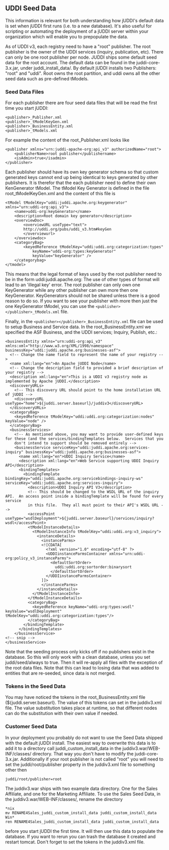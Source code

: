 ## UDDI Seed Data

This information is relevant for both understanding how jUDDI's default data is set when jUDDI first runs (i.e. to a new database). It's also useful for scripting or automating the deployment of a jUDDI server within your organization which will enable you to prepopulate the data.

As of UDDI v3, each registry need to have a "root" publisher. The root publisher is the owner of the UDDI services (inquiry, publication, etc). There can only be one root publisher per node. JUDDI ships some default seed data for the root account. The default data can be found in the juddi-core-3.x.jar, under juddi_install_data/. By default jUDDI installs two Publishers: "root" and "uddi". Root owns the root partition, and uddi owns all the other seed data such as pre-defined tModels.

### Seed Data Files
For each publisher there are four seed data files that will be read the first time you start jUDDI:

````
<publisher>_Publisher.xml
<publisher>_tModelKeyGen.xml
<publisher>_BusinessEntity.xml
<publisher>_tModels.xml
````

For example the content of the root_Publisher.xml looks like

````
<publisher xmlns="urn:juddi-apache-org:api_v3" authorizedName="root">
    <publisherName>root publisher</publishername>
    <isAdmin>true</isadmin>
</publisher>
````

Each publisher should have its own key generator schema so that custom generated keys cannot end up being identical to keys generated by other publishers. It is therefor that the each publisher need to define their own KenGenerator tModel. The tModel Key Generator is defined in the file root_tModelKeyGen.xml and the content of this file is

````
<tModel tModelKey="uddi:juddi.apache.org:keygenerator" xmlns="urn:uddi-org:api_v3">
    <name>uddi-org:keyGenerator</name>
    <description>Root domain key generator</description>
    <overviewDoc>
        <overviewURL useType="text">
        http://uddi.org/pubs/uddi_v3.htm#keyGen
        </overviewurl>
    </overviewdoc>
    <categoryBag>
        <keyedReference tModelKey="uddi:uddi.org:categorization:types" 
            keyName="uddi-org:types:keyGenerator"
            keyValue="keyGenerator" />
    </categorybag>
</tmodel>
````

This means that the legal format of keys used by the root publisher need to be in the form uddi:juddi.apache.org:<text-of-chioce></text-of-chioce> The use of other types of format will lead to an 'illegal key' error. The root publisher can only own one KeyGenerator while any other publisher can own more then one KeyGenerator. KeyGenerators should not be shared unless there is a good reason to do so. If you want to see your publisher with more then just the one KeyGenerator tModel, you can use the `<publisher></publisher>_tModels.xml` file.

Finally, in the `<publisher></publisher>_BusinessEntity.xml` file can be used to setup Business and Service data. In the root_BusinessEntity.xml we specified the ASF Business, and the UDDI services; Inquiry, Publish, etc.:

````
<businessEntity xmlns="urn:uddi-org:api_v3" xmlns:xml="http://www.w3.org/XML/1998/namespace" businessKey="uddi:juddi.apache.org:businesses-asf">
  <!-- Change the name field to represent the name of your registry -->
  <name xml:lang="en">An Apache jUDDI Node</name>
  <!-- Change the description field to provided a brief description of your registry -->
  <description xml:lang="en">This is a UDDI v3 registry node as implemented by Apache jUDDI.</description>
  <discoveryURLs>
    <!-- This discovery URL should point to the home installation URL of jUDDI -->
    <discoveryURL useType="home">${juddi.server.baseurl}/juddiv3</discoveryURL>
  </discoveryURLs>
  <categoryBag>
    <keyedReference tModelKey="uddi:uddi.org:categorization:nodes" keyValue="node" />
  </categoryBag>
  <businessServices>
    <!-- As mentioned above, you may want to provide user-defined keys for these (and the services/bindingTemplates below.  Services that you
    don't intend to support should be removed entirely -->
    <businessService serviceKey="uddi:juddi.apache.org:services-inquiry" businessKey="uddi:juddi.apache.org:businesses-asf">
      <name xml:lang="en">UDDI Inquiry Service</name>
      <description xml:lang="en">Web Service supporting UDDI Inquiry API</description>
      <bindingTemplates>
        <bindingTemplate bindingKey="uddi:juddi.apache.org:servicebindings-inquiry-ws" serviceKey="uddi:juddi.apache.org:services-inquiry">
          <description>UDDI Inquiry API V3</description>
          <!-- This should be changed to the WSDL URL of the inquiry API.  An access point inside a bindingTemplate will be found for every service
          in this file.  They all must point to their API's WSDL URL -->
          <accessPoint useType="wsdlDeployment">${juddi.server.baseurl}/services/inquiry?wsdl</accessPoint>
          <tModelInstanceDetails>
            <tModelInstanceInfo tModelKey="uddi:uddi.org:v3_inquiry">
              <instanceDetails>
                <instanceParms>
                <![CDATA[
                  <?xml version="1.0" encoding="utf-8" ?>
                  <UDDIinstanceParmsContainer xmlns="urn:uddi-org:policy_v3_instanceParms">
                    <defaultSortOrder>
                      uddi:uddi.org:sortorder:binarysort
                    </defaultSortOrder>
                  </UDDIinstanceParmsContainer>
                ]]>
                </instanceParms>
              </instanceDetails>
            </tModelInstanceInfo>
          </tModelInstanceDetails>
          <categoryBag>
            <keyedReference keyName="uddi-org:types:wsdl" keyValue="wsdlDeployment" tModelKey="uddi:uddi.org:categorization:types"/>
          </categoryBag>
        </bindingTemplate>
      </bindingTemplates>
    </businessService>
<!-- snip -->
</businessService>
````

Note that the seeding process only kicks off if no publishers exist in the database. So this will only work with a clean database, unless you set juddi/seed/always to true. Then it will re-apply all files with the exception of the root data files. Note that this can lead to losing data that was added to entities that are re-seeded, since data is not merged.

### Tokens in the Seed Data

You may have noticed the tokens in the root_BusinessEntity.xml file (${juddi.server.baseurl}. The value of this tokens can set in the juddiv3.xml file. The value substitution takes place at runtime, so that different nodes can do the substitution with their own value if needed.

### Customer Seed Data

In your deployment you probably do not want to use the Seed Data shipped with the default jUDDI install. The easiest way to overwrite this data is to add it to a directory call juddi_custom_install_data in the juddiv3.war/WEB-INF/classes/ directory. That way you don't have to modify the juddi-core-3.x.jar. Additionally if your root publisher is not called "root" you will need to set the juddi/root/publisher property in the juddiv3.xml file to something other then

````
juddi/root/publisher=root
````

The juddiv3.war ships with two example data directory. One for the Sales Affiliate, and one for the Marketing Affiliate. To use the Sales Seed Data, in the juddiv3.war/WEB-INF/classes/, rename the directory

````
*nix
mv RENAME4Sales_juddi_custom_install_data juddi_custom_install_data
Win*
ren RENAME4Sales_juddi_custom_install_data juddi_custom_install_data
````
before you start jUDDI the first time. It will then use this data to populate the database. If you want to rerun you can trash the database it created and restart tomcat. Don't forget to set the tokens in the juddiv3.xml file.
